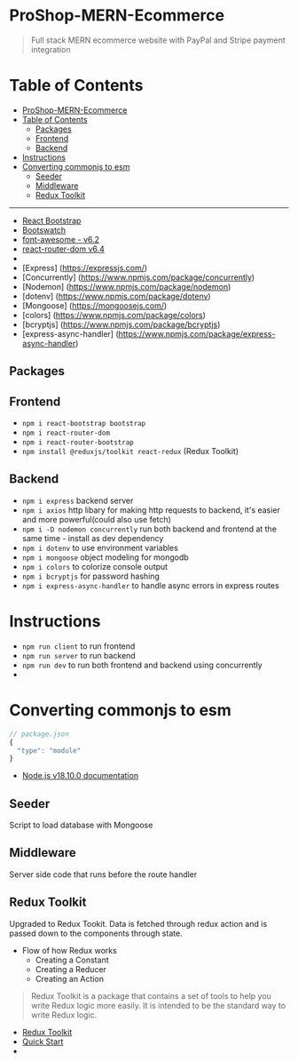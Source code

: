 # ProShop-MERN-Ecommerce

> Full stack MERN ecommerce website with PayPal and Stripe payment integration

# Table of Contents

- [ProShop-MERN-Ecommerce](#proshop-mern-ecommerce)
- [Table of Contents](#table-of-contents)
  - [Packages](#packages)
  - [Frontend](#frontend)
  - [Backend](#backend)
- [Instructions](#instructions)
- [Converting commonjs to esm](#converting-commonjs-to-esm)
  - [Seeder](#seeder)
  - [Middleware](#middleware)
  - [Redux Toolkit](#redux-toolkit)

---

- [React Bootstrap](https://react-bootstrap.github.io/)
- [Bootswatch](https://bootswatch.com/)
- [font-awesome - v6.2](https://fontawesome.com/)
- [react-router-dom v6.4](https://reactrouter.com/web/guides/quick-start)
-
- [Express] (https://expressjs.com/)
- [Concurrently] (https://www.npmjs.com/package/concurrently)
- [Nodemon] (https://www.npmjs.com/package/nodemon)
- [dotenv] (https://www.npmjs.com/package/dotenv)
- [Mongoose] (https://mongoosejs.com/)
- [colors] (https://www.npmjs.com/package/colors)
- [bcryptjs] (https://www.npmjs.com/package/bcryptjs)
- [express-async-handler] (https://www.npmjs.com/package/express-async-handler)

## Packages

## Frontend

- `npm i react-bootstrap bootstrap`
- `npm i react-router-dom`
- `npm i react-router-bootstrap`
- `npm install @reduxjs/toolkit react-redux` (Redux Toolkit)

## Backend

- `npm i express` backend server
- `npm i axios` http libary for making http requests to backend, it's easier and more powerful(could also use fetch)
- `npm i -D nodemon concurrently` run both backend and frontend at the same time - install as dev dependency
- `npm i dotenv` to use environment variables
- `npm i mongoose` object modeling for mongodb
- `npm i colors` to colorize console output
- `npm i bcryptjs` for password hashing
- `npm i express-async-handler` to handle async errors in express routes

# Instructions

- `npm run client` to run frontend
- `npm run server` to run backend
- `npm run dev` to run both frontend and backend using concurrently
-

# Converting commonjs to esm

```js
// package.json
{
  "type": "module"
}
```

- [Node.js v18.10.0 documentation](https://nodejs.org/api/packages.html#type)

## Seeder

Script to load database with Mongoose

## Middleware

Server side code that runs before the route handler

## Redux Toolkit

Upgraded to Redux Tookit. Data is fetched through redux action and is passed down to the components through state.

- Flow of how Redux works
  - Creating a Constant
  - Creating a Reducer
  - Creating an Action

> Redux Toolkit is a package that contains a set of tools to help you write Redux logic more easily. It is intended to be the standard way to write Redux logic.

- [Redux Toolkit](https://redux-toolkit.js.org/)
- [Quick Start](https://redux-toolkit.js.org/tutorials/quick-start)
-

